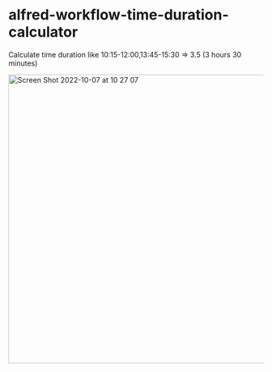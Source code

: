 # alfred-workflow-time-duration-calculator
Calculate time duration like 10:15-12:00,13:45-15:30 => 3.5 (3 hours 30 minutes)

<img width="570" alt="Screen Shot 2022-10-07 at 10 27 07" src="https://user-images.githubusercontent.com/10515/194447144-fa6dca16-4da6-4e10-bb8c-5216b89ec876.png">
